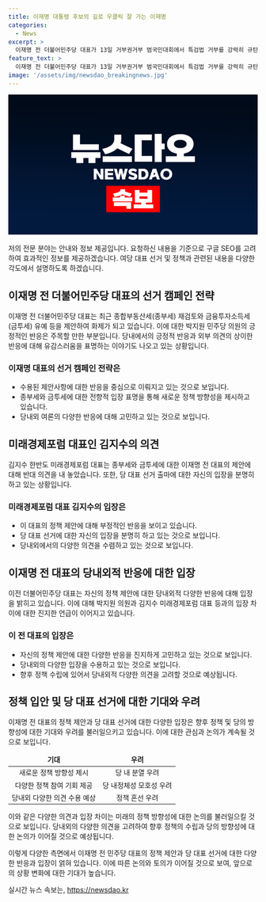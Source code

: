 ```yaml
---
title: 이재명 대통령 후보의 길로 우클릭 잘 가는 이재명
categories:
  - News
excerpt: >
  이재명 전 더불어민주당 대표가 13일 거부권거부 범국민대회에서 특검법 거부를 강력히 규탄하고, 종부세와 금투세 재검토를 제안한 것에 대한 평가와 논란이 이어지고 있습니다. 박지원 민주당 의원은 이 대표가 대통령 후보의 길로 잘 가고 있다고 언급했고, 이에 대한 의견은 분분한 상황입니다. 이 대표는 당대표 재선거에 도전하며 금투세와 종부세에 관한 전혁적 입장을 공개했고, 이에 대한 지지와 반대가 엇갈리고 있습니다.
feature_text: >
  이재명 전 더불어민주당 대표가 13일 거부권거부 범국민대회에서 특검법 거부를 강력히 규탄하고, 종부세와 금투세 재검토를 제안한 것에 대한 평가와 논란이 이어지고 있습니다. 박지원 민주당 의원은 이 대표가 대통령 후보의 길로 잘 가고 있다고 언급했고, 이에 대한 의견은 분분한 상황입니다. 이 대표는 당대표 재선거에 도전하며 금투세와 종부세에 관한 전혁적 입장을 공개했고, 이에 대한 지지와 반대가 엇갈리고 있습니다.
image: '/assets/img/newsdao_breakingnews.jpg'
---
```


<p><img src="/assets/img/newsdao_breakingnews.jpg" alt="cryptoinkorea 속보" /></p>

<p>저의 전문 분야는 안내와 정보 제공입니다. 요청하신 내용을 기준으로 구글 SEO를 고려하여 효과적인 정보를 제공하겠습니다. 여당 대표 선거 및 정책과 관련된 내용을 다양한 각도에서 설명하도록 하겠습니다.</p>

<h2 data-ke-size="size26">이재명 전 더불어민주당 대표의 선거 캠페인 전략</h2>

<p data-ke-size="size16">이재명 전 더불어민주당 대표는 최근 종합부동산세(종부세) 재검토와 금융투자소득세(금투세) 유예 등을 제안하여 화제가 되고 있습니다. 이에 대한 박지원 민주당 의원의 긍정적인 반응은 주목할 만한 부분입니다. 당내에서의 긍정적 반응과 외부 의견의 상이한 반응에 대해 유감스러움을 표명하는 이야기도 나오고 있는 상황입니다.</p>

<h3>이재명 대표의 선거 캠페인 전략은</h3>

<ul>
    <li>수용된 제안사항에 대한 반응을 중심으로 이뤄지고 있는 것으로 보입니다.</li>
    <li>종부세와 금투세에 대한 전향적 입장 표명을 통해 새로운 정책 방향성을 제시하고 있습니다.</li>
    <li>당내외 여론의 다양한 반응에 대해 고민하고 있는 것으로 보입니다.</li>
</ul>

<h2 data-ke-size="size26">미래경제포럼 대표인 김지수의 의견</h2>

<p data-ke-size="size16">김지수 한반도 미래경제포럼 대표는 종부세와 금투세에 대한 이재명 전 대표의 제안에 대해 반대 의견을 내 놓았습니다. 또한, 당 대표 선거 출마에 대한 자신의 입장을 분명히 하고 있는 상황입니다.</p>

<h3>미래경제포럼 대표 김지수의 입장은</h3>

<ul>
    <li>이 대표의 정책 제안에 대해 부정적인 반응을 보이고 있습니다.</li>
    <li>당 대표 선거에 대한 자신의 입장을 분명히 하고 있는 것으로 보입니다.</li>
    <li>당내외에서의 다양한 의견을 수렴하고 있는 것으로 보입니다.</li>
</ul>

<h2 data-ke-size="size26">이재명 전 대표의 당내외적 반응에 대한 입장</h2>

<p data-ke-size="size16">이전 더불어민주당 대표는 자신의 정책 제안에 대한 당내외적 다양한 반응에 대해 입장을 밝히고 있습니다. 이에 대해 박지원 의원과 김지수 미래경제포럼 대표 등과의 입장 차이에 대한 진지한 언급이 이어지고 있습니다.</p>

<h3>이 전 대표의 입장은</h3>

<ul>
    <li>자신의 정책 제안에 대한 다양한 반응을 진지하게 고민하고 있는 것으로 보입니다.</li>
    <li>당내외의 다양한 입장을 수용하고 있는 것으로 보입니다.</li>
    <li>향후 정책 수립에 있어서 당내외적 다양한 의견을 고려할 것으로 예상됩니다.</li>
</ul>

<h2 data-ke-size="size26">정책 입안 및 당 대표 선거에 대한 기대와 우려</h2>

<p data-ke-size="size16">이재명 전 대표의 정책 제안과 당 대표 선거에 대한 다양한 입장은 향후 정책 및 당의 방향성에 대한 기대와 우려를 불러일으키고 있습니다. 이에 대한 관심과 논의가 계속될 것으로 보입니다.</p>

<table>
<thead>
<tr>
<td style="text-align: center; height: 17px;"><b>기대</b></td>
<td style="text-align: center; height: 17px;"><b>우려</b></td>
</tr>
</thead>
<tbody>
<tr>
<td style="text-align: center; height: 17px;">새로운 정책 방향성 제시</td>
<td style="text-align: center; height: 17px;">당 내 분열 우려</td>
</tr>
<tr>
<td style="text-align: center; height: 17px;">다양한 정책 참여 기회 제공</td>
<td style="text-align: center; height: 17px;">당 내정체성 모호성 우려</td>
</tr>
<tr>
<td style="text-align: center; height: 17px;">당내외 다양한 의견 수용 예상</td>
<td style="text-align: center; height: 17px;">정책 혼선 우려</td>
</tr>
</tbody>
</table>

<p>이와 같은 다양한 의견과 입장 차이는 미래의 정책 방향성에 대한 논의를 불러일으킬 것으로 보입니다. 당내외의 다양한 의견을 고려하여 향후 정책의 수립과 당의 방향성에 대한 논의가 이어질 것으로 예상됩니다.</p>

<p>이렇게 다양한 측면에서 이재명 전 민주당 대표의 정책 제안과 당 대표 선거에 대한 다양한 반응과 입장이 얽혀 있습니다. 이에 따른 논의와 토의가 이어질 것으로 보여, 앞으로의 상황 변화에 대한 기대가 높습니다.</p>
실시간 뉴스 속보는, <a href="https://newsdao.kr" rel="dofollow">https://newsdao.kr</a>


